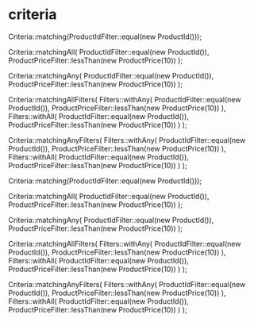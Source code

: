 # criteria

Criteria::matching(ProductIdFilter::equal(new ProductId()));

Criteria::matchingAll(
    ProductIdFilter::equal(new ProductId()),
    ProductPriceFilter::lessThan(new ProductPrice(10))
);

Criteria::matchingAny(
    ProductIdFilter::equal(new ProductId()),
    ProductPriceFilter::lessThan(new ProductPrice(10))
);

Criteria::matchingAllFilters(
    Filters::withAny(
        ProductIdFilter::equal(new ProductId()),
        ProductPriceFilter::lessThan(new ProductPrice(10))
    ),
    Filters::withAll(
        ProductIdFilter::equal(new ProductId()),
        ProductPriceFilter::lessThan(new ProductPrice(10))
    )
);

Criteria::matchingAnyFilters(
    Filters::withAny(
        ProductIdFilter::equal(new ProductId()),
        ProductPriceFilter::lessThan(new ProductPrice(10))
    ),
    Filters::withAll(
        ProductIdFilter::equal(new ProductId()),
        ProductPriceFilter::lessThan(new ProductPrice(10))
    )
);

Criteria::matching(ProductIdFilter::equal(new ProductId()));

Criteria::matchingAll(
    ProductIdFilter::equal(new ProductId()),
    ProductPriceFilter::lessThan(new ProductPrice(10))
);

Criteria::matchingAny(
    ProductIdFilter::equal(new ProductId()),
    ProductPriceFilter::lessThan(new ProductPrice(10))
);

Criteria::matchingAllFilters(
    Filters::withAny(
        ProductIdFilter::equal(new ProductId()),
        ProductPriceFilter::lessThan(new ProductPrice(10))
    ),
    Filters::withAll(
        ProductIdFilter::equal(new ProductId()),
        ProductPriceFilter::lessThan(new ProductPrice(10))
    )
);

Criteria::matchingAnyFilters(
    Filters::withAny(
        ProductIdFilter::equal(new ProductId()),
        ProductPriceFilter::lessThan(new ProductPrice(10))
    ),
    Filters::withAll(
        ProductIdFilter::equal(new ProductId()),
        ProductPriceFilter::lessThan(new ProductPrice(10))
    )
);